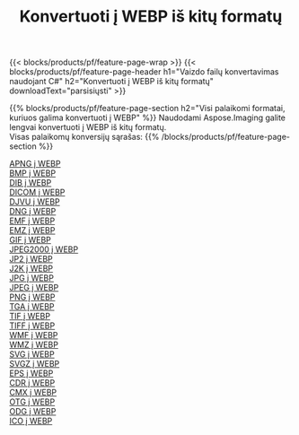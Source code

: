﻿---
title: Konvertuoti į WEBP iš kitų formatų 
weight: 3920
url: /lt/java/conversion/to/webp 
lang: lt
langdirlevel: 2
locales: zh-hans,ja,it,ru,de,es,fr,nl,id,lt,pl,pt,vi,tr,ko,zh-hant,ar,hi,th,sv,cs,uk,he
description: Naudodami Aspose.Imaging galite lengvai konvertuoti į WEBP iš kitų formatų
---

{{< blocks/products/pf/feature-page-wrap >}}
{{< blocks/products/pf/feature-page-header h1="Vaizdo failų konvertavimas naudojant C#" h2="Konvertuoti į WEBP iš kitų formatų" downloadText="parsisiųsti" >}}


{{% blocks/products/pf/feature-page-section  h2="Visi palaikomi formatai, kuriuos galima konvertuoti į WEBP" %}}
Naudodami Aspose.Imaging galite lengvai konvertuoti į WEBP iš kitų formatų.
<br/>
Visas palaikomų konversijų sąrašas:
{{% /blocks/products/pf/feature-page-section %}}
<div class="container-fluid productfamilypage bg-gray">
    <div class="convertypes bg-gray agp-content section">
        <div class="container">
		<div class="row other-converters">
		    <div class='col-md-2 other-converter remove-lp remove-rp'><a href="/imaging/lt/java/conversion/apng-to-webp" >APNG į WEBP</a></div>
<div class='col-md-2 other-converter remove-lp remove-rp'><a href="/imaging/lt/java/conversion/bmp-to-webp" >BMP į WEBP</a></div>
<div class='col-md-2 other-converter remove-lp remove-rp'><a href="/imaging/lt/java/conversion/dib-to-webp" >DIB į WEBP</a></div>
<div class='col-md-2 other-converter remove-lp remove-rp'><a href="/imaging/lt/java/conversion/dicom-to-webp" >DICOM į WEBP</a></div>
<div class='col-md-2 other-converter remove-lp remove-rp'><a href="/imaging/lt/java/conversion/djvu-to-webp" >DJVU į WEBP</a></div>
<div class='col-md-2 other-converter remove-lp remove-rp'><a href="/imaging/lt/java/conversion/dng-to-webp" >DNG į WEBP</a></div>
<div class='col-md-2 other-converter remove-lp remove-rp'><a href="/imaging/lt/java/conversion/emf-to-webp" >EMF į WEBP</a></div>
<div class='col-md-2 other-converter remove-lp remove-rp'><a href="/imaging/lt/java/conversion/emz-to-webp" >EMZ į WEBP</a></div>
<div class='col-md-2 other-converter remove-lp remove-rp'><a href="/imaging/lt/java/conversion/gif-to-webp" >GIF į WEBP</a></div>
<div class='col-md-2 other-converter remove-lp remove-rp'><a href="/imaging/lt/java/conversion/jpeg2000-to-webp" >JPEG2000 į WEBP</a></div>
<div class='col-md-2 other-converter remove-lp remove-rp'><a href="/imaging/lt/java/conversion/jp2-to-webp" >JP2 į WEBP</a></div>
<div class='col-md-2 other-converter remove-lp remove-rp'><a href="/imaging/lt/java/conversion/j2k-to-webp" >J2K į WEBP</a></div>
<div class='col-md-2 other-converter remove-lp remove-rp'><a href="/imaging/lt/java/conversion/jpg-to-webp" >JPG į WEBP</a></div>
<div class='col-md-2 other-converter remove-lp remove-rp'><a href="/imaging/lt/java/conversion/jpeg-to-webp" >JPEG į WEBP</a></div>
<div class='col-md-2 other-converter remove-lp remove-rp'><a href="/imaging/lt/java/conversion/png-to-webp" >PNG į WEBP</a></div>
<div class='col-md-2 other-converter remove-lp remove-rp'><a href="/imaging/lt/java/conversion/tga-to-webp" >TGA į WEBP</a></div>
<div class='col-md-2 other-converter remove-lp remove-rp'><a href="/imaging/lt/java/conversion/tif-to-webp" >TIF į WEBP</a></div>
<div class='col-md-2 other-converter remove-lp remove-rp'><a href="/imaging/lt/java/conversion/tiff-to-webp" >TIFF į WEBP</a></div>
<div class='col-md-2 other-converter remove-lp remove-rp'><a href="/imaging/lt/java/conversion/wmf-to-webp" >WMF į WEBP</a></div>
<div class='col-md-2 other-converter remove-lp remove-rp'><a href="/imaging/lt/java/conversion/wmz-to-webp" >WMZ į WEBP</a></div>
<div class='col-md-2 other-converter remove-lp remove-rp'><a href="/imaging/lt/java/conversion/svg-to-webp" >SVG į WEBP</a></div>
<div class='col-md-2 other-converter remove-lp remove-rp'><a href="/imaging/lt/java/conversion/svgz-to-webp" >SVGZ į WEBP</a></div>
<div class='col-md-2 other-converter remove-lp remove-rp'><a href="/imaging/lt/java/conversion/eps-to-webp" >EPS į WEBP</a></div>
<div class='col-md-2 other-converter remove-lp remove-rp'><a href="/imaging/lt/java/conversion/cdr-to-webp" >CDR į WEBP</a></div>
<div class='col-md-2 other-converter remove-lp remove-rp'><a href="/imaging/lt/java/conversion/cmx-to-webp" >CMX į WEBP</a></div>
<div class='col-md-2 other-converter remove-lp remove-rp'><a href="/imaging/lt/java/conversion/otg-to-webp" >OTG į WEBP</a></div>
<div class='col-md-2 other-converter remove-lp remove-rp'><a href="/imaging/lt/java/conversion/odg-to-webp" >ODG į WEBP</a></div>
<div class='col-md-2 other-converter remove-lp remove-rp'><a href="/imaging/lt/java/conversion/ico-to-webp" >ICO į WEBP</a></div>
                </div>
        </div>
    </div>
</div>
<br/>

